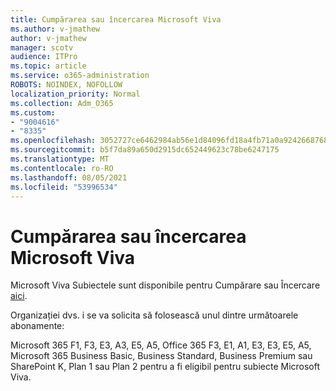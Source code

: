 ```yaml
---
title: Cumpărarea sau încercarea Microsoft Viva
ms.author: v-jmathew
author: v-jmathew
manager: scotv
audience: ITPro
ms.topic: article
ms.service: o365-administration
ROBOTS: NOINDEX, NOFOLLOW
localization_priority: Normal
ms.collection: Adm_O365
ms.custom:
- "9004616"
- "8335"
ms.openlocfilehash: 3052727ce6462984ab56e1d84096fd18a4fb71a0a9242668768793e2d0416ab5
ms.sourcegitcommit: b5f7da89a650d2915dc652449623c78be6247175
ms.translationtype: MT
ms.contentlocale: ro-RO
ms.lasthandoff: 08/05/2021
ms.locfileid: "53996534"
---
```

# <a name="buy-or-trial-microsoft-viva"></a>Cumpărarea sau încercarea Microsoft Viva

Microsoft Viva Subiectele sunt disponibile pentru Cumpărare sau Încercare [aici](https://aka.ms/BuyVivaTopics).

Organizației dvs. i se va solicita să folosească unul dintre următoarele abonamente:

Microsoft 365 F1, F3, E3, A3, E5, A5, Office 365 F3, E1, A1, E3, E3, E5, A5, Microsoft 365 Business Basic, Business Standard, Business Premium sau SharePoint K, Plan 1 sau Plan 2 pentru a fi eligibil pentru subiecte Microsoft Viva.
